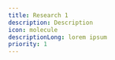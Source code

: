 ```yaml
---
title: Research 1
description: Description
icon: molecule
descriptionLong: lorem ipsum
priority: 1
---
```

